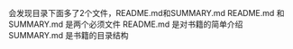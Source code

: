会发现目录下面多了2个文件，README.md和SUMMARY.md
README.md 和 SUMMARY.md 是两个必须文件
README.md 是对书籍的简单介绍
SUMMARY.md 是书籍的目录结构
